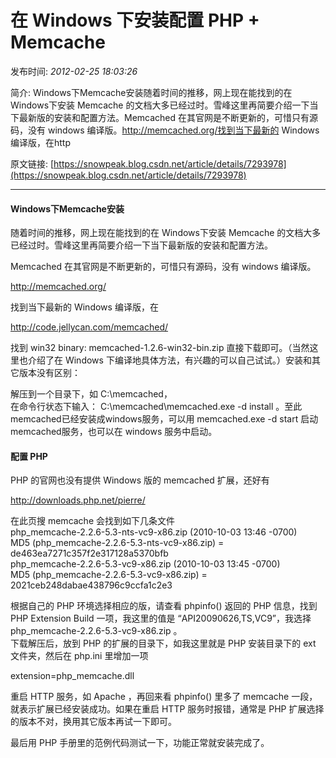 # 在 Windows 下安装配置 PHP + Memcache

发布时间: *2012-02-25 18:03:26*

简介: Windows下Memcache安装随着时间的推移，网上现在能找到的在 Windows下安装 Memcache 的文档大多已经过时。雪峰这里再简要介绍一下当下最新版的安装和配置方法。Memcached 在其官网是不断更新的，可惜只有源码，没有 windows 编译版。http://memcached.org/找到当下最新的 Windows 编译版，在http

原文链接: [https://snowpeak.blog.csdn.net/article/details/7293978](https://snowpeak.blog.csdn.net/article/details/7293978)

---------

#### Windows下Memcache安装

  
随着时间的推移，网上现在能找到的在 Windows下安装 Memcache 的文档大多已经过时。雪峰这里再简要介绍一下当下最新版的安装和配置方法。   
  
Memcached 在其官网是不断更新的，可惜只有源码，没有 windows 编译版。   
  
<http://memcached.org/>   
  
找到当下最新的 Windows 编译版，在   
  
<http://code.jellycan.com/memcached/>   
  
找到 win32 binary: memcached-1.2.6-win32-bin.zip 直接下载即可。（当然这里也介绍了在 Windows 下编译地具体方法，有兴趣的可以自己试试。）安装和其它版本没有区别：   
  
解压到一个目录下，如 C:\memcached，   
在命令行状态下输入： C:\memcached\memcached.exe -d install 。至此memcached已经安装成windows服务，可以用 memcached.exe -d start 启动memcached服务，也可以在 windows 服务中启动。   
  

#### 配置 PHP

PHP 的官网也没有提供 Windows 版的 memcached 扩展，还好有   
  
<http://downloads.php.net/pierre/>   
  
在此页搜 memcache 会找到如下几条文件   
php_memcache-2.2.6-5.3-nts-vc9-x86.zip (2010-10-03 13:46 -0700)   
MD5 (php_memcache-2.2.6-5.3-nts-vc9-x86.zip) = de463ea7271c357f2e317128a5370bfb   
php_memcache-2.2.6-5.3-vc9-x86.zip (2010-10-03 13:45 -0700)   
MD5 (php_memcache-2.2.6-5.3-vc9-x86.zip) = 2021ceb248dabae438796c9ccfa1c2e3   
  
根据自己的 PHP 环境选择相应的版，请查看 phpinfo() 返回的 PHP 信息，找到 PHP Extension Build 一项，我这里的值是 “API20090626,TS,VC9”，我选择 php_memcache-2.2.6-5.3-vc9-x86.zip 。   
下载解压后，放到 PHP 的扩展的目录下，如我这里就是 PHP 安装目录下的 ext 文件夹，然后在 php.ini 里增加一项   
  
extension=php_memcache.dll   
  
重启 HTTP 服务，如 Apache ，再回来看 phpinfo() 里多了 memcache 一段，就表示扩展已经安装成功。如果在重启 HTTP 服务时报错，通常是 PHP 扩展选择的版本不对，换用其它版本再试一下即可。   
  
最后用 PHP 手册里的范例代码测试一下，功能正常就安装完成了。
